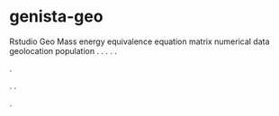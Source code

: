# genista-geo
Rstudio Geo Mass energy equivalence equation matrix numerical data geolocation population
.
.
.
.
.




.






















.
.























.
